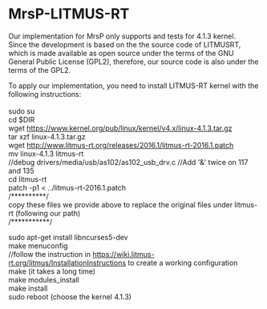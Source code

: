 # MrsP-LITMUS-RT
Our implementation for MrsP only supports and tests for 4.1.3 kernel.<br />
Since the development is based on the the source code of LITMUSRT, which is made available as open source under the terms of the GNU General Public License (GPL2), therefore, our source code is also under the terms of the GPL2.

To apply our implementation, you need to install LITMUS-RT kernel with the following instructions:<br />
<br />
sudo su<br />
cd $DIR<br />
wget https://www.kernel.org/pub/linux/kernel/v4.x/linux-4.1.3.tar.gz<br />
tar xzf linux-4.1.3.tar.gz<br />
wget http://www.litmus-rt.org/releases/2016.1/litmus-rt-2016.1.patch<br />
mv linux-4.1.3 litmus-rt<br />
//debug drivers/media/usb/as102/as102_usb_drv.c //Add '&' twice on 117 and 135<br />
cd litmus-rt<br />
patch -p1 < ../litmus-rt-2016.1.patch<br />
/**********/<br />
copy these files we provide above to replace the original files under litmus-rt (following our path)<br />
/***********/<br />

sudo apt-get install libncurses5-dev<br />
make menuconfig<br />
//follow the instruction in https://wiki.litmus-rt.org/litmus/InstallationInstructions to create a working configuration<br />
make (it takes a long time)<br />
make modules_install<br />
make install<br />
sudo reboot (choose the kernel 4.1.3)<br />
